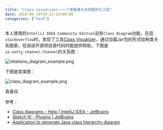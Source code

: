 ```yaml
---
title: "class-visualizer——一个查看类关系的图形化工具"
date: 2019-04-19T19:23:13+08:00
categories: ["tech"]
---
```


本人使用的`IntelliJ IDEA Community Edition`没有`Class Diagram`功能，在逛`stackoverflow`时，发现了工具[Class Visualizer](http://class-visualizer.net/)，通过加载Jar包的形式绘制类关系图表，在阅读开源项目源代码时能提供帮助，下图是`io.netty.channel.Channel`的关系图：

![relations_diagram_example.png](/img/relations_diagram_example.png)

下图是其类图：

![class_diagram_example.png](/img/class_diagram_example.png)

真香😋

参考：

- [Class diagrams - Help | IntelliJ IDEA - JetBrains](https://www.jetbrains.com/help/idea/class-diagram.html)
- [Sketch It! - Plugins | JetBrains](https://plugins.jetbrains.com/plugin/10387-sketch-it-)
- [Application to generate Java class hierarchy diagram](https://stackoverflow.com/questions/1168753/application-to-generate-java-class-hierarchy-diagram)
